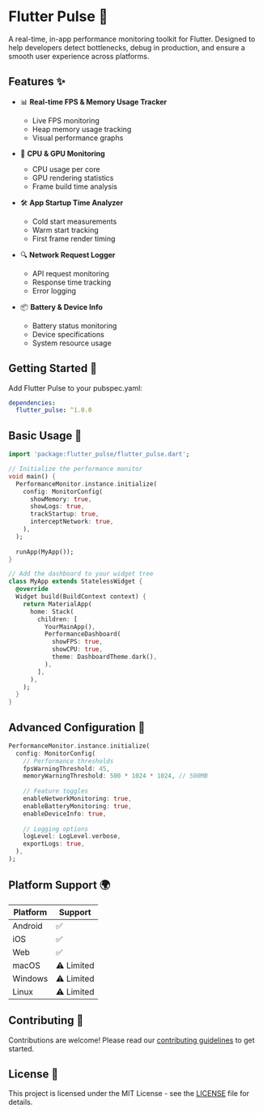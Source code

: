 <!--
This README describes the package. If you publish this package to pub.dev,
this README's contents appear on the landing page for your package.

For information about how to write a good package README, see the guide for
[writing package pages](https://dart.dev/tools/pub/writing-package-pages).

For general information about developing packages, see the Dart guide for
[creating packages](https://dart.dev/guides/libraries/create-packages)
and the Flutter guide for
[developing packages and plugins](https://flutter.dev/to/develop-packages).
-->

# Flutter Pulse 🧠

A real-time, in-app performance monitoring toolkit for Flutter. Designed to help developers detect bottlenecks, debug in production, and ensure a smooth user experience across platforms.

## Features ✨

- 📊 **Real-time FPS & Memory Usage Tracker**
  - Live FPS monitoring
  - Heap memory usage tracking
  - Visual performance graphs

- 🚀 **CPU & GPU Monitoring**
  - CPU usage per core
  - GPU rendering statistics
  - Frame build time analysis

- 🛠️ **App Startup Time Analyzer**
  - Cold start measurements
  - Warm start tracking
  - First frame render timing

- 🔍 **Network Request Logger**
  - API request monitoring
  - Response time tracking
  - Error logging

- 📦 **Battery & Device Info**
  - Battery status monitoring
  - Device specifications
  - System resource usage

## Getting Started 🚀

Add Flutter Pulse to your pubspec.yaml:

```yaml
dependencies:
  flutter_pulse: ^1.0.0
```

## Basic Usage 📱

```dart
import 'package:flutter_pulse/flutter_pulse.dart';

// Initialize the performance monitor
void main() {
  PerformanceMonitor.instance.initialize(
    config: MonitorConfig(
      showMemory: true,
      showLogs: true,
      trackStartup: true,
      interceptNetwork: true,
    ),
  );
  
  runApp(MyApp());
}

// Add the dashboard to your widget tree
class MyApp extends StatelessWidget {
  @override
  Widget build(BuildContext context) {
    return MaterialApp(
      home: Stack(
        children: [
          YourMainApp(),
          PerformanceDashboard(
            showFPS: true,
            showCPU: true,
            theme: DashboardTheme.dark(),
          ),
        ],
      ),
    );
  }
}
```

## Advanced Configuration 🔧

```dart
PerformanceMonitor.instance.initialize(
  config: MonitorConfig(
    // Performance thresholds
    fpsWarningThreshold: 45,
    memoryWarningThreshold: 500 * 1024 * 1024, // 500MB
    
    // Feature toggles
    enableNetworkMonitoring: true,
    enableBatteryMonitoring: true,
    enableDeviceInfo: true,
    
    // Logging options
    logLevel: LogLevel.verbose,
    exportLogs: true,
  ),
);
```

## Platform Support 🌍

| Platform | Support |
|----------|---------|
| Android  | ✅      |
| iOS      | ✅      |
| Web      | ✅      |
| macOS    | ⚠️ Limited |
| Windows  | ⚠️ Limited |
| Linux    | ⚠️ Limited |

## Contributing 🤝

Contributions are welcome! Please read our [contributing guidelines](CONTRIBUTING.md) to get started.

## License 📄

This project is licensed under the MIT License - see the [LICENSE](LICENSE) file for details.

